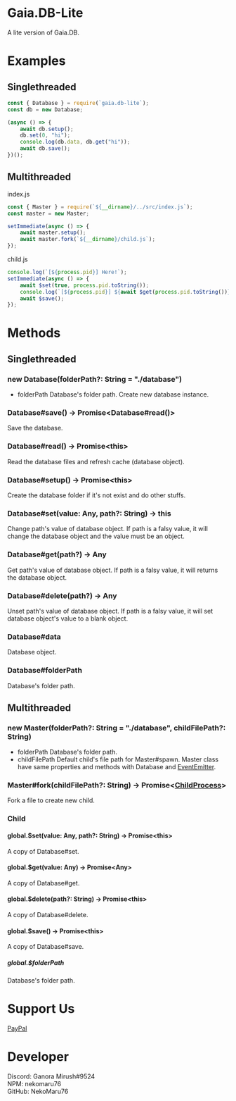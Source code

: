 # Gaia.DB-Lite
A lite version of Gaia.DB.

# Examples
## Singlethreaded
```js
const { Database } = require(`gaia.db-lite`);
const db = new Database;

(async () => {
    await db.setup();
    db.set(0, "hi");
    console.log(db.data, db.get("hi"));
    await db.save();
})();
```

## Multithreaded
index.js
```js
const { Master } = require(`${__dirname}/../src/index.js`);
const master = new Master;

setImmediate(async () => {
    await master.setup();
    await master.fork(`${__dirname}/child.js`);
});
```
child.js
```js
console.log(`[${process.pid}] Here!`);
setImmediate(async () => {
    await $set(true, process.pid.toString());
    console.log(`[${process.pid}] ${await $get(process.pid.toString())}`);
    await $save();
});
```

# Methods
## Singlethreaded
### new Database(folderPath?: String = "./database")
- folderPath Database's folder path.
Create new database instance.
### Database#save() -> Promise<Database#read()>
Save the database.
### Database#read() -> Promise\<this>
Read the database files and refresh cache (database object).
### Database#setup() -> Promise\<this>
Create the database folder if it's not exist and do other stuffs.
### Database#set(value: Any, path?: String) -> this
Change path's value of database object. If path is a falsy value, it will change the database object and the value must be an object.
### Database#get(path?) -> Any
Get path's value of database object. If path is a falsy value, it will returns the database object.
### Database#delete(path?) -> Any
Unset path's value of database object. If path is a falsy value, it will set database object's value to a blank object.
### Database#data
Database object.
### Database#folderPath
Database's folder path.
## Multithreaded
### new Master(folderPath?: String = "./database", childFilePath?: String)
- folderPath Database's folder path.
- childFilePath Default child's file path for Master#spawn.
Master class have same properties and methods with Database and [EventEmitter](https://npmjs.com/package/@evodev/eventemitter).
### Master#fork(childFilePath?: String) -> Promise<[ChildProcess](https://nodejs.org/api/child_process.html)>
Fork a file to create new child.
### Child
#### global.$set(value: Any, path?: String) -> Promise\<this>
A copy of Database#set.
#### global.$get(value: Any) -> Promise\<Any>
A copy of Database#get.
#### global.$delete(path?: String) -> Promise\<this>
A copy of Database#delete.
#### global.$save() -> Promise\<this>
A copy of Database#save.
##### global.$folderPath
Database's folder path.

# Support Us
[PayPal](https://paypal.me/nekomaru76)

# Developer
Discord: Ganora Mirush#9524<br />
NPM: nekomaru76<br />
GitHub: NekoMaru76